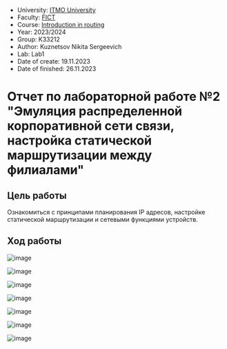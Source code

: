 - University: [ITMO University](https://itmo.ru/ru/)
- Faculty: [FICT](https://fict.itmo.ru)
- Course: [Introduction in routing](https://github.com/itmo-ict-faculty/introduction-in-routing)
- Year: 2023/2024
- Group: K33212
- Author: Kuznetsov Nikita Sergeevich
- Lab: Lab1
- Date of create: 19.11.2023
- Date of finished: 26.11.2023

# Отчет по лабораторной работе №2 "Эмуляция распределенной корпоративной сети связи, настройка статической маршрутизации между филиалами"

## Цель работы

Ознакомиться с принципами планирования IP адресов, настройке статической маршрутизации и сетевыми функциями устройств.

## Ход работы

![image](https://github.com/crawlic-stud/intro-to-routing-itmo-2023/assets/71011093/4314499f-09cf-4e3e-b824-7702e9fb330a)

![image](https://github.com/crawlic-stud/intro-to-routing-itmo-2023/assets/71011093/467a33e4-3063-4d4f-b5be-7024beaa3bad)

![image](https://github.com/crawlic-stud/intro-to-routing-itmo-2023/assets/71011093/401165e4-aba0-4aff-86f8-9a4a7d1a4d55)

![image](https://github.com/crawlic-stud/intro-to-routing-itmo-2023/assets/71011093/efb7348d-7380-4d01-ac9e-0c234c71fa43)

![image](https://github.com/crawlic-stud/intro-to-routing-itmo-2023/assets/71011093/6ae4545d-8a29-4714-9501-f491aae49423)

![image](https://github.com/crawlic-stud/intro-to-routing-itmo-2023/assets/71011093/60058a6a-b611-4840-87f0-3303214f7fe8)

![image](https://github.com/crawlic-stud/intro-to-routing-itmo-2023/assets/71011093/b79506de-66e8-4fe9-847f-5558f9cd2dbd)





